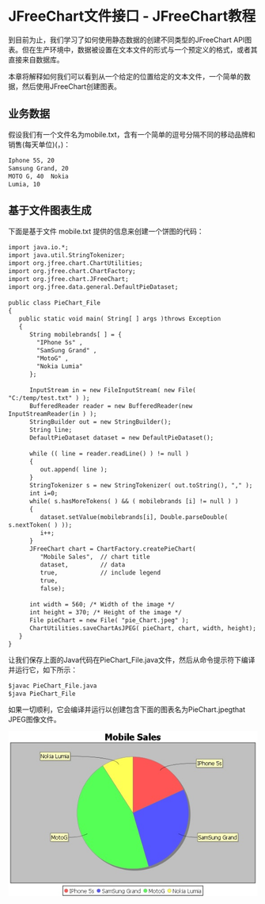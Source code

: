 # JFreeChart文件接口 - JFreeChart教程

到目前为止，我们学习了如何使用静态数据的创建不同类型的JFreeChart API图表。但在生产环境中，数据被设置在文本文件的形式与一个预定义的格式，或者其直接来自数据库。

本章将解释如何我们可以看到从一个给定的位置给定的文本文件，一个简单的数据，然后使用JFreeChart创建图表。

## 业务数据

假设我们有一个文件名为mobile.txt，含有一个简单的逗号分隔不同的移动品牌和销售(每天单位)(，)：

```
Iphone 5S, 20  
Samsung Grand, 20  
MOTO G, 40  Nokia 
Lumia, 10 

```

## 基于文件图表生成

下面是基于文件 mobile.txt 提供的信息来创建一个饼图的代码：

```
import java.io.*; 
import java.util.StringTokenizer; 
import org.jfree.chart.ChartUtilities; 
import org.jfree.chart.ChartFactory; 
import org.jfree.chart.JFreeChart; 
import org.jfree.data.general.DefaultPieDataset;

public class PieChart_File 
{
   public static void main( String[ ] args )throws Exception
   {
      String mobilebrands[ ] = {    
        "IPhone 5s" ,   
        "SamSung Grand" ,   
        "MotoG" ,    
        "Nokia Lumia" 
      };

      InputStream in = new FileInputStream( new File( "C:/temp/test.txt" ) );          
      BufferedReader reader = new BufferedReader(new InputStreamReader(in ) );          
      StringBuilder out = new StringBuilder();          
      String line;          
      DefaultPieDataset dataset = new DefaultPieDataset();          

      while (( line = reader.readLine() ) != null ) 
      {
         out.append( line );
      }
      StringTokenizer s = new StringTokenizer( out.toString(), "," );
      int i=0;      
      while( s.hasMoreTokens( ) && ( mobilebrands [i] != null ) )
      {
         dataset.setValue(mobilebrands[i], Double.parseDouble( s.nextToken( ) ));
         i++;
      }
      JFreeChart chart = ChartFactory.createPieChart( 
         "Mobile Sales",  // chart title           
         dataset,         // data           
         true,            // include legend           
         true,           
         false);

      int width = 560; /* Width of the image */          
      int height = 370; /* Height of the image */                          
      File pieChart = new File( "pie_Chart.jpeg" );                        
      ChartUtilities.saveChartAsJPEG( pieChart, chart, width, height); 
   }
}
```

让我们保存上面的Java代码在PieChart_File.java文件，然后从命令提示符下编译并运行它，如下所示：

```
$javac PieChart_File.java 
$java PieChart_File 

```

如果一切顺利，它会编译并运行以创建包含下面的图表名为PieChart.jpegthat JPEG图像文件。

![JFreeChart File Interface](../img/1UFG447-0.jpg)

